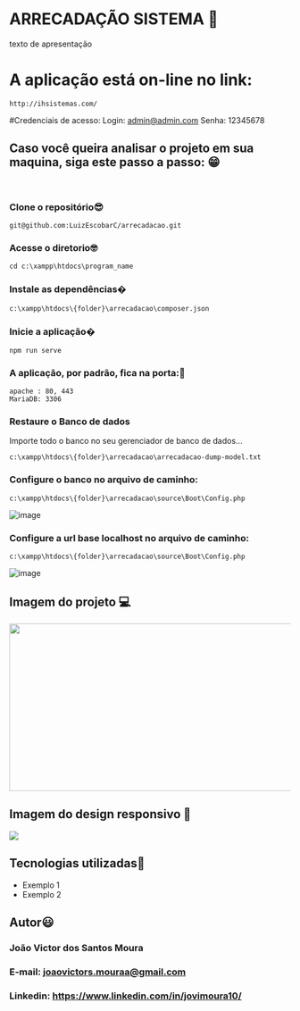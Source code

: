 # ARRECADAÇÃO SISTEMA 📝

texto de apresentação

# A aplicação está on-line no link: 
```
http://ihsistemas.com/
```
#Credenciais de acesso:
Login: admin@admin.com
Senha: 12345678

## Caso você queira analisar o projeto em sua maquina, siga este passo a passo: 😁

<br>

### Clone o repositório😎

```
git@github.com:LuizEscobarC/arrecadacao.git
```

### Acesse o diretorio🤓

```
cd c:\xampp\htdocs\program_name
```
### Instale as dependências�
```
c:\xampp\htdocs\{folder}\arrecadacao\composer.json
```
### Inicie a aplicação�
```
npm run serve
```
### A aplicação, por padrão, fica na porta:🤗

```
apache : 80, 443
MariaDB: 3306
```

### Restaure o Banco de dados

Importe todo o banco no seu gerenciador de banco de dados...
```
c:\xampp\htdocs\{folder}\arrecadacao\arrecadacao-dump-model.txt
```

### Configure o banco no arquivo de caminho:
```
c:\xampp\htdocs\{folder}\arrecadacao\source\Boot\Config.php
```
![image](https://user-images.githubusercontent.com/54407649/161636869-559a9faa-98fb-445f-9941-ca26d1f55b27.png)


### Configure a url base localhost no arquivo de caminho:
```
c:\xampp\htdocs\{folder}\arrecadacao\source\Boot\Config.php
```
![image](https://user-images.githubusercontent.com/54407649/161637076-249a1467-c7a6-4017-a5de-20883712780b.png)



## Imagem do projeto 💻

<img style="width: 600px; height: 300px" src="rota">

## Imagem do design responsivo 📱

<img src='rota'>

## Tecnologias utilizadas🦉

<ul>
    <li>Exemplo 1</li>
    <li>Exemplo 2</li>
</ul>

## Autor😃

### João Victor dos Santos Moura
### E-mail: joaovictors.mouraa@gmail.com
### Linkedin: https://www.linkedin.com/in/jovimoura10/
